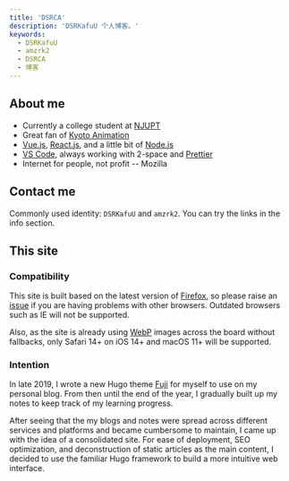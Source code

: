 ```yaml
---
title: 'DSRCA'
description: 'DSRKafuU 个人博客。'
keywords:
  - DSRKafuU
  - amzrk2
  - DSRCA
  - 博客
---
```


## About me

- Currently a college student at [NJUPT](https://www.njupt.edu.cn/)
- Great fan of [Kyoto Animation](https://www.kyotoanimation.co.jp)
- [Vue.js](https://vuejs.org), [React.js](https://reactjs.org), and a little bit of [Node.js](https://nodejs.org)
- [VS Code](https://code.visualstudio.com), always working with 2-space and [Prettier](https://prettier.io)
- Internet for people, not profit -- Mozilla

## Contact me

Commonly used identity: `DSRKafuU` and `amzrk2`. You can try the links in the info section.

## This site

### Compatibility

This site is built based on the latest version of [Firefox](https://www.mozilla.org/firefox/new/), so please raise an [issue](https://github.com/amzrk2/amzrk2-ng/issues) if you are having problems with other browsers. Outdated browsers such as IE will not be supported.

Also, as the site is already using [WebP](https://developers.google.com/speed/webp) images across the board without fallbacks, only Safari 14+ on iOS 14+ and macOS 11+ will be supported.

### Intention

In late 2019, I wrote a new Hugo theme [Fuji](https://github.com/amzrk2/hugo-theme-fuji) for myself to use on my personal blog. From then until the end of the year, I gradually built up my notes to keep track of my learning progress.

After seeing that the my blogs and notes were spread across different services and platforms and became cumbersome to maintain, I came up with the idea of a consolidated site. For ease of deployment, SEO optimization, and deconstruction of static articles as the main content, I decided to use the familiar Hugo framework to build a more intuitive web interface.
